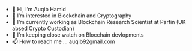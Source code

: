 - 👋 Hi, I’m Auqib Hamid
- 👀 I’m interested in Blockchain and Cryptography 
- 🌱 I’m currently working as Blockchain Research Scientist at Parfin (UK absed Crypto Custodian)
- 💞️ I’m  keeping close watch on Blocchain devlopments
- 📫 How to reach me ... auqib92gmail.com

<!---
AUQIB92/AUQIB92 is a ✨ special ✨ repository because its `README.md` (this file) appears on your GitHub profile.
You can click the Preview link to take a look at your changes.
--->

